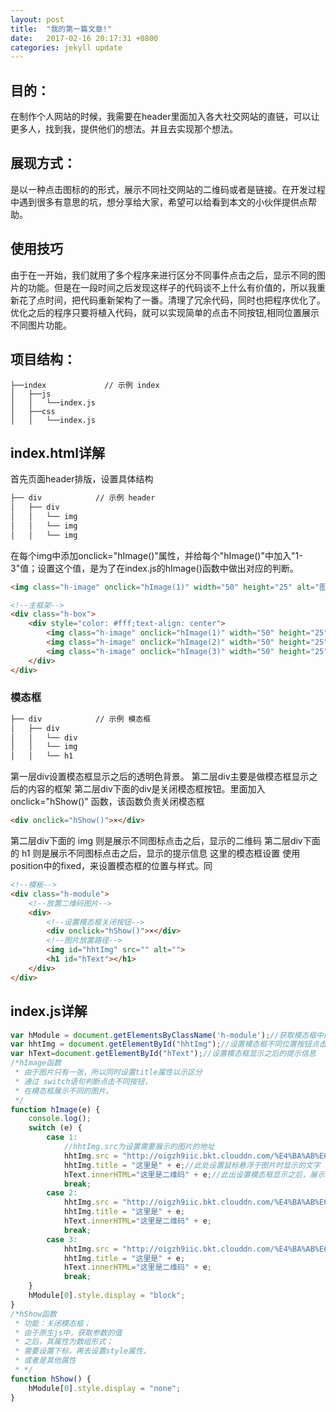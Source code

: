 ```yaml
---
layout: post
title:  "我的第一篇文章!"
date:   2017-02-16 20:17:31 +0800
categories: jekyll update
---
```

## 目的：
在制作个人网站的时候，我需要在header里面加入各大社交网站的直链，可以让更多人，找到我，提供他们的想法。并且去实现那个想法。
## 展现方式：
是以一种点击图标的的形式，展示不同社交网站的二维码或者是链接。在开发过程中遇到很多有意思的坑，想分享给大家，希望可以给看到本文的小伙伴提供点帮助。
## 使用技巧
由于在一开始，我们就用了多个程序来进行区分不同事件点击之后，显示不同的图片的功能。但是在一段时间之后发现这样子的代码谈不上什么有价值的，所以我重新花了点时间，把代码重新架构了一番。清理了冗余代码，同时也把程序优化了。
优化之后的程序只要将植入代码，就可以实现简单的点击不同按钮,相同位置展示不同图片功能。
## 项目结构：
```
├──index             // 示例 index
│   ├──js
│   │   └──index.js
│   ├──css
│   │   └──index.js
```
## index.html详解
首先页面header排版，设置具体结构
```html
├── div            // 示例 header
│   ├── div
│   │   └── img
│   │   └── img
│   │   └── img
```
在每个img中添加onclick="hImage()"属性，并给每个"hImage()"中加入"1-3"值；设置这个值，是为了在index.js的hImage()函数中做出对应的判断。
``` html
<img class="h-image" onclick="hImage(1)" width="50" height="25" alt="图标1" title="1">
```
```html
<!--主框架-->
<div class="h-box">
    <div style="color: #fff;text-align: center">
        <img class="h-image" onclick="hImage(1)" width="50" height="25" alt="图标1" title="1">
        <img class="h-image" onclick="hImage(2)" width="50" height="25" alt="图标2" title="2">
        <img class="h-image" onclick="hImage(3)" width="50" height="25" alt="图标3" title="3">
    </div>
</div>
```
### 模态框
``` html
├── div            // 示例 模态框
│   ├── div
│   │   └── div
│   │   └── img
│   │   └── h1
```
第一层div设置模态框显示之后的透明色背景。
第二层div主要是做模态框显示之后的内容的框架
第二层div下面的div是关闭模态框按钮。里面加入 onclick="hShow()" 函数，该函数负责关闭模态框
``` html
<div onclick="hShow()">×</div>
```
第二层div下面的 img 则是展示不同图标点击之后，显示的二维码
第二层div下面的 h1 则是展示不同图标点击之后，显示的提示信息
这里的模态框设置
使用position中的fixed，来设置模态框的位置与样式。同
```html
<!--模板-->
<div class="h-module">
    <!--放置二维码图片-->
    <div>
        <!--设置模态框关闭按钮-->
        <div onclick="hShow()">×</div>
        <!--图片放置路径-->
        <img id="hhtImg" src="" alt="">
        <h1 id="hText"></h1>
    </div>
</div>
```
## index.js详解
```js
var hModule = document.getElementsByClassName('h-module');//获取模态框中的关闭按钮属性
var hhtImg = document.getElementById("hhtImg");//设置模态框不同位置按钮点击之后展示的属性图片属性
var hText=document.getElementById("hText");//设置模态框显示之后的提示信息
/*hImage函数
 * 由于图片只有一张，所以同时设置title属性以示区分
 * 通过 switch语句判断点击不同按钮，
 * 在模态框展示不同的图片。
 */
function hImage(e) {
    console.log();
    switch (e) {
        case 1:
            //hhtImg.src为设置需要展示的图片的地址
            hhtImg.src = "http://oigzh9iic.bkt.clouddn.com/%E4%BA%AB%E6%9C%88%E4%BC%9A%E5%85%AC%E4%BC%97%E5%8F%B7%E4%BA%8C%E7%BB%B4%E7%A0%81.jpg";
            hhtImg.title = "这里是" + e;//此处设置鼠标悬浮于图片时显示的文字
            hText.innerHTML="这里是二维码" + e;//此出设置模态框显示之后，展示提示文字的内容
            break;
        case 2:
            hhtImg.src = "http://oigzh9iic.bkt.clouddn.com/%E4%BA%AB%E6%9C%88%E4%BC%9A%E5%85%AC%E4%BC%97%E5%8F%B7%E4%BA%8C%E7%BB%B4%E7%A0%81.jpg";
            hhtImg.title = "这里是" + e;
            hText.innerHTML="这里是二维码" + e;
            break;
        case 3:
            hhtImg.src = "http://oigzh9iic.bkt.clouddn.com/%E4%BA%AB%E6%9C%88%E4%BC%9A%E5%85%AC%E4%BC%97%E5%8F%B7%E4%BA%8C%E7%BB%B4%E7%A0%81.jpg";
            hhtImg.title = "这里是" + e;
            hText.innerHTML="这里是二维码" + e;
            break;
    }
    hModule[0].style.display = "block";
}
/*hShow函数
 * 功能：关闭模态框；
 * 由于原生js中，获取参数的值
 * 之后，其属性为数组形式；
 * 需要设置下标，再去设置style属性，
 * 或者是其他属性
 * */
function hShow() {
    hModule[0].style.display = "none";
}
```